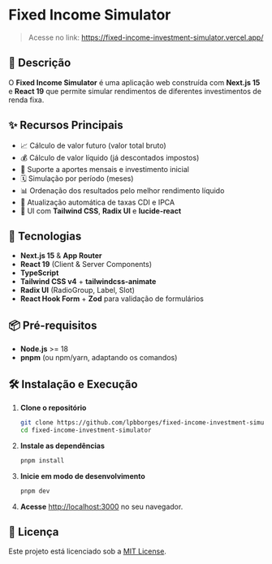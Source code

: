 # Fixed Income Simulator

> Acesse no link: https://fixed-income-investment-simulator.vercel.app/

## 📖 Descrição

O **Fixed Income Simulator** é uma aplicação web construída com **Next.js 15** e **React 19** que permite simular rendimentos de diferentes investimentos de renda fixa.

## ✨ Recursos Principais

* 📈 Cálculo de valor futuro (valor total bruto)
* 💰 Cálculo de valor líquido (já descontados impostos)
* 🔄 Suporte a aportes mensais e investimento inicial
* 🗓️ Simulação por período (meses)
* 📊 Ordenação dos resultados pelo melhor rendimento líquido
* 🔄 Atualização automática de taxas CDI e IPCA
* 🎨 UI com **Tailwind CSS**, **Radix UI** e **lucide-react**

## 🚀 Tecnologias

* **Next.js 15** & **App Router**
* **React 19** (Client & Server Components)
* **TypeScript**
* **Tailwind CSS v4** + **tailwindcss-animate**
* **Radix UI** (RadioGroup, Label, Slot)
* **React Hook Form** + **Zod** para validação de formulários


## 📦 Pré-requisitos

* **Node.js** >= 18
* **pnpm** (ou npm/yarn, adaptando os comandos)

## 🛠️ Instalação e Execução

1. **Clone o repositório**

   ```bash
   git clone https://github.com/lpbborges/fixed-income-investment-simulator.git
   cd fixed-income-investment-simulator
   ```

2. **Instale as dependências**

   ```bash
   pnpm install
   ```

3. **Inicie em modo de desenvolvimento**

   ```bash
   pnpm dev
   ```

4. **Acesse** [http://localhost:3000](http://localhost:3000) no seu navegador.

## 📄 Licença

Este projeto está licenciado sob a [MIT License](LICENSE).
